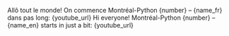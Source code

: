 Allô tout le monde! On commence Montréal-Python {number} – {name_fr} dans pas long: {youtube_url}
Hi everyone! Montréal-Python {number} – {name_en} starts in just a bit: {youtube_url}
